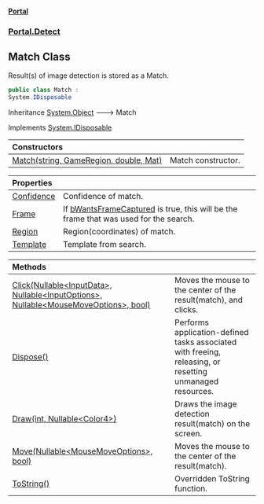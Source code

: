 #### [Portal](index.md 'index')
### [Portal.Detect](Portal.Detect.md 'Portal.Detect')

## Match Class

Result(s) of image detection is stored as a Match.

```csharp
public class Match :
System.IDisposable
```

Inheritance [System.Object](https://docs.microsoft.com/en-us/dotnet/api/System.Object 'System.Object') &#129106; Match

Implements [System.IDisposable](https://docs.microsoft.com/en-us/dotnet/api/System.IDisposable 'System.IDisposable')

| Constructors | |
| :--- | :--- |
| [Match(string, GameRegion, double, Mat)](Match.Match(string,GameRegion,double,Mat).md 'Portal.Detect.Match.Match(string, Portal.GameRegion, double, OpenCvSharp.Mat)') | Match constructor. |

| Properties | |
| :--- | :--- |
| [Confidence](Match.Confidence.md 'Portal.Detect.Match.Confidence') | Confidence of match. |
| [Frame](Match.Frame.md 'Portal.Detect.Match.Frame') | If [bWantsFrameCaptured](SearchOptions.bWantsFrameCaptured.md 'Portal.Detect.SearchOptions.bWantsFrameCaptured') is true, this will be the frame that was used for the search. |
| [Region](Match.Region.md 'Portal.Detect.Match.Region') | Region(coordinates) of match. |
| [Template](Match.Template.md 'Portal.Detect.Match.Template') | Template from search. |

| Methods | |
| :--- | :--- |
| [Click(Nullable&lt;InputData&gt;, Nullable&lt;InputOptions&gt;, Nullable&lt;MouseMoveOptions&gt;, bool)](Match.Click(Nullable_InputData_,Nullable_InputOptions_,Nullable_MouseMoveOptions_,bool).md 'Portal.Detect.Match.Click(System.Nullable<Portal.Input.InputData>, System.Nullable<Portal.Input.InputOptions>, System.Nullable<Portal.Input.MouseMoveOptions>, bool)') | Moves the mouse to the center of the result(match), and clicks. |
| [Dispose()](Match.Dispose().md 'Portal.Detect.Match.Dispose()') | Performs application-defined tasks associated with freeing, releasing, or resetting unmanaged resources. |
| [Draw(int, Nullable&lt;Color4&gt;)](Match.Draw(int,Nullable_Color4_).md 'Portal.Detect.Match.Draw(int, System.Nullable<Vortice.Mathematics.Color4>)') | Draws the image detection result(match) on the screen. |
| [Move(Nullable&lt;MouseMoveOptions&gt;, bool)](Match.Move(Nullable_MouseMoveOptions_,bool).md 'Portal.Detect.Match.Move(System.Nullable<Portal.Input.MouseMoveOptions>, bool)') | Moves the mouse to the center of the result(match). |
| [ToString()](Match.ToString().md 'Portal.Detect.Match.ToString()') | Overridden ToString function. |
